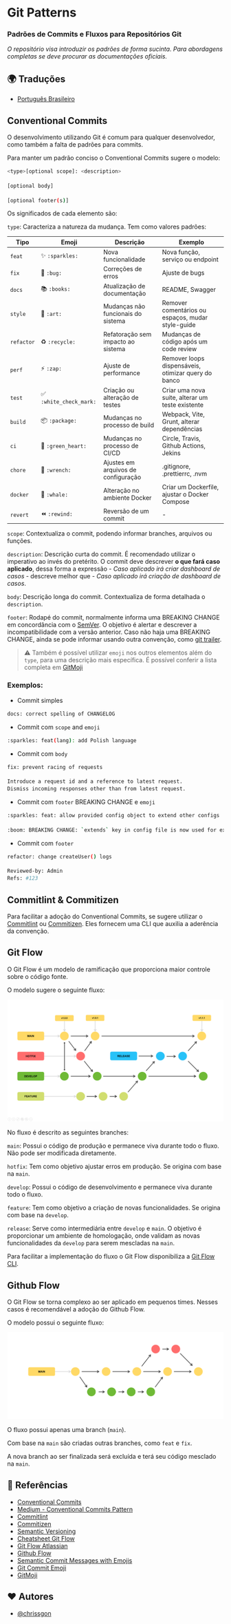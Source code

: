 # Git Patterns

### Padrões de Commits e Fluxos para Repositórios Git

_O repositório visa introduzir os padrões de forma sucinta. Para abordagens completas se deve procurar as documentações oficiais._

## 🌍 Traduções

- [Português Brasileiro](https://github.com/chrissgon/doc-git-patterns/blob/main/README-pt-BR.md)

## Conventional Commits

O desenvolvimento utilizando Git é comum para qualquer desenvolvedor, como também a falta de padrões para commits.

Para manter um padrão conciso o Conventional Commits sugere o modelo:

```bash
<type>[optional scope]: <description>

[optional body]

[optional footer(s)]
```

Os significados de cada elemento são:

`type`: Caracteriza a natureza da mudança. Tem como valores padrões:

| Tipo       | Emoji                   | Descrição                           | Exemplo                                             |
| ---------- | ----------------------- | ----------------------------------- | --------------------------------------------------- |
| `feat`     | ✨ `:sparkles:`         | Nova funcionalidade                 | Nova função, serviço ou endpoint                    |
| `fix`      | 🐛 `:bug:`              | Correções de erros                  | Ajuste de bugs                                      |
| `docs`     | 📚 `:books:`            | Atualização de documentação         | README, Swagger                                     |
| `style`    | 🎨 `:art:`              | Mudanças não funcionais do sistema  | Remover comentários ou espaços, mudar style-guide   |
| `refactor` | ♻️ `:recycle:`          | Refatoração sem impacto ao sistema  | Mudanças de código após um code review              |
| `perf`     | ⚡ `:zap:`              | Ajuste de performance               | Remover loops dispensáveis, otimizar query do banco |
| `test`     | ✅ `:white_check_mark:` | Criação ou alteração de testes      | Criar uma nova suite, alterar um teste existente    |
| `build`    | 📦 `:package:`          | Mudanças no processo de build       | Webpack, Vite, Grunt, alterar dependências          |
| `ci`       | 💚 `:green_heart:`      | Mudanças no processo de CI/CD       | Circle, Travis, Github Actions, Jekins              |
| `chore`    | 🔧 `:wrench:`           | Ajustes em arquivos de configuração | .gitignore, .prettierrc, .nvm                       |
| `docker`   | 🐳 `:whale:`            | Alteração no ambiente Docker        | Criar um Dockerfile, ajustar o Docker Compose       |
| `revert`   | ⏪ `:rewind:`           | Reversão de um commit               | -                                                   |

`scope`: Contextualiza o commit, podendo informar branches, arquivos ou funções.

`description`: Descrição curta do commit. É recomendado utilizar o imperativo ao invés do pretérito. O commit deve descrever **o que fará caso aplicado**, dessa forma a expressão - _Caso aplicado irá criar dashboard de casos_ - descreve melhor que - _Caso aplicado irá criação de dashboard de casos_.

`body`: Descrição longa do commit. Contextualiza de forma detalhada o `description`.

`footer`: Rodapé do commit, normalmente informa uma BREAKING CHANGE em concordância com o [SemVer](https://semver.org/). O objetivo é alertar e descrever a incompatibilidade com a versão anterior. Caso não haja uma BREAKING CHANGE, ainda se pode informar usando outra convenção, como [git trailer](https://git-scm.com/docs/git-interpret-trailers).

> ⚠️ Também é possível utilizar `emoji` nos outros elementos além do `type`, para uma descrição mais específica. É possível conferir a lista completa em [GitMoji](https://gitmoji.dev/)

### Exemplos:

- Commit simples

```bash
docs: correct spelling of CHANGELOG
```

- Commit com `scope` and `emoji`

```bash
:sparkles: feat(lang): add Polish language
```

- Commit com `body`

```bash
fix: prevent racing of requests

Introduce a request id and a reference to latest request.
Dismiss incoming responses other than from latest request.
```

- Commit com `footer` BREAKING CHANGE e `emoji`

```bash
:sparkles: feat: allow provided config object to extend other configs

:boom: BREAKING CHANGE: `extends` key in config file is now used for extending other config files
```

- Commit com `footer`

```bash
refactor: change createUser() logs

Reviewed-by: Admin
Refs: #123
```

## Commitlint & Commitizen

Para facilitar a adoção do Conventional Commits, se sugere utilizar o [Commitlint](https://commitlint.js.org/#/) ou [Commitizen](https://github.com/commitizen/cz-cli). Eles fornecem uma CLI que auxilia a aderência da convenção.

## Git Flow

O Git Flow é um modelo de ramificação que proporciona maior controle sobre o código fonte.

O modelo sugere o seguinte fluxo:

![Git Flow Schema](./gitflow.png)

No fluxo é descrito as seguintes branches:

`main`: Possui o código de produção e permanece viva durante todo o fluxo. Não pode ser modificada diretamente.

`hotfix`: Tem como objetivo ajustar erros em produção. Se origina com base na `main`.

`develop`: Possui o código de desenvolvimento e permanece viva durante todo o fluxo.

`feature`: Tem como objetivo a criação de novas funcionalidades. Se origina com base na `develop`.

`release`: Serve como intermediária entre `develop` e `main`. O objetivo é proporcionar um ambiente de homologação, onde validam as novas funcionalidades da `develop` para serem mescladas na `main`.

Para facilitar a implementação do fluxo o Git Flow disponibiliza a [Git Flow CLI](https://danielkummer.github.io/git-flow-cheatsheet/index.pt_BR.html).

## Github Flow

O Git Flow se torna complexo ao ser aplicado em pequenos times. Nesses casos é recomendável a adoção do Github Flow.

O modelo possui o seguinte fluxo:

![Github Flow Schema](./githubflow.png)

O fluxo possui apenas uma branch (`main`).

Com base na `main` são criadas outras branches, como `feat` e `fix`.

A nova branch ao ser finalizada será excluída e terá seu código mesclado na `main`.

## 🔗 Referências

- [Conventional Commits](https://www.conventionalcommits.org/en/v1.0.0/)
- [Medium - Conventional Commits Pattern](https://medium.com/linkapi-solutions/conventional-commits-pattern-3778d1a1e657)
- [Commitlint](https://commitlint.js.org/#/)
- [Commitizen](https://github.com/commitizen/cz-cli)
- [Semantic Versioning](https://semver.org/)
- [Cheatsheet Git Flow](https://danielkummer.github.io/git-flow-cheatsheet/index.pt_BR.html)
- [Git Flow Atlassian](https://www.atlassian.com/br/git/tutorials/comparing-workflows/gitflow-workflow)
- [Github Flow](https://warcontent.com/github-flow/)
- [Semantic Commit Messages with Emojis](https://gist.github.com/alpteo/e93d754e5e09907c6362c4230fb66f87)
- [Git Commit Emoji](https://gist.github.com/parmentf/035de27d6ed1dce0b36a)
- [GitMoji](https://gitmoji.dev/)

## ❤️ Autores

- [@chrissgon](https://www.github.com/chrissgon)
